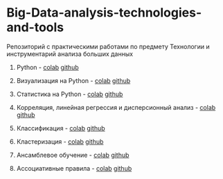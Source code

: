 # Big-Data-analysis-technologies-and-tools
Репозиторий с практическими работами по предмету Технологии и инструментарий анализа больших данных

1. Python -
    [colab](https://colab.research.google.com/github/LIvanoff/Big-Data-analysis-technologies-and-tools/blob/main/pr1.ipynb)
   [github](https://github.com/LIvanoff/Big-Data-analysis-technologies-and-tools/blob/main/pr1.ipynb)
2. Визуализация на Python -
    [colab](https://colab.research.google.com/github/LIvanoff/Big-Data-analysis-technologies-and-tools/blob/main/pr2.ipynb)
   [github](https://github.com/LIvanoff/Big-Data-analysis-technologies-and-tools/blob/main/pr2.ipynb) 
3. Статистика на Python -
    [colab](https://colab.research.google.com/github/LIvanoff/Big-Data-analysis-technologies-and-tools/blob/main/pr3.ipynb)
   [github](https://github.com/LIvanoff/Big-Data-analysis-technologies-and-tools/blob/main/pr3.ipynb) 
4. Корреляция, линейная регрессия и дисперсионный анализ -
    [colab](https://colab.research.google.com/gist/LIvanoff/501bf49a8ab08b7e1e21c57ee06c0dcb/pr4.ipynb)
   [github](https://github.com/LIvanoff/Big-Data-analysis-technologies-and-tools/blob/main/pr4.ipynb)

5. Классификация -
    [colab](https://colab.research.google.com/gist/LIvanoff/1ba10e4ff3e83fb2c986432b334a064e/pr5.ipynb)
   [github](https://github.com/LIvanoff/Big-Data-analysis-technologies-and-tools/blob/main/pr5.ipynb)

6. Кластеризация -
    [colab](https://colab.research.google.com/gist/LIvanoff/af46af81ff5c5c569c12829e199e49e8/pr6.ipynb)
   [github](https://github.com/LIvanoff/Big-Data-analysis-technologies-and-tools/blob/main/pr6.ipynb)

7. Ансамблевое обучение -
    [colab](https://colab.research.google.com/gist/LIvanoff/bc1e13349b30f6cc13738774e2701144/pr7.ipynb)
   [github](https://github.com/LIvanoff/Big-Data-analysis-technologies-and-tools/blob/main/pr7.ipynb)
   
8. Ассоциативные правила -
    [colab](https://colab.research.google.com/gist/LIvanoff/4b1512ba78c4a86584d5cf095fa061b7/pr8.ipynb)
   [github](https://github.com/LIvanoff/Big-Data-analysis-technologies-and-tools/blob/main/pr8.ipynb)
